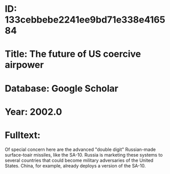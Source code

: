 # ID: 133cebbebe2241ee9bd71e338e416584
# Title: The future of US coercive airpower
# Database: Google Scholar
# Year: 2002.0
# Fulltext:
Of special concern here are the advanced "double digit" Russian-made surface-toair missiles, like the SA-10.
Russia is marketing these systems to several countries that could become military adversaries of the United States.
China, for example, already deploys a version of the SA-10.